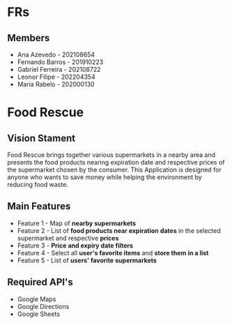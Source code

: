 # FRs

## Members

- Ana Azevedo - 202108654
- Fernando Barros - 201910223
- Gabriel Ferreira - 202108722
- Leonor Filipe - 202204354
- Maria Rabelo - 202000130

# Food Rescue

## Vision Stament

Food Rescue brings together various supermarkets in a nearby area and presents the food products nearing expiration date and respective prices of the supermarket chosen by the consumer. This Application is designed for anyone who wants to save money while helping the environment by reducing food waste.

## Main Features
 - Feature 1 - Map of **nearby supermarkets**
 - Feature 2 - List of **food products near expiration dates** in the selected supermarket and respective **prices**
 - Feature 3 - **Price and expiry date filters**
 - Feature 4 - Select all **user's favorite items** and **store them in a list**
 - Feature 5 - List of **users' favorite supermarkets**

## Required API's
- Google Maps
- Google Directions
- Google Sheets
